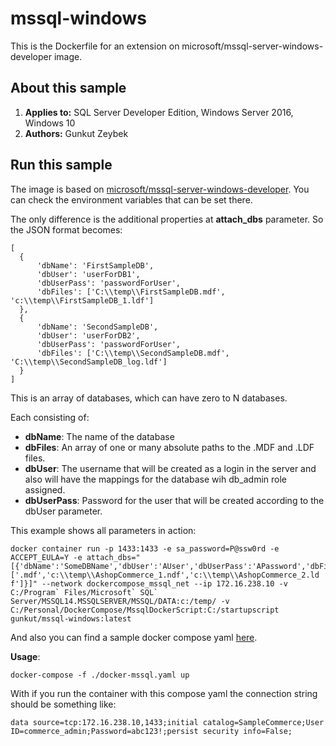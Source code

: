 # mssql-windows
This is the Dockerfile for an extension on microsoft/mssql-server-windows-developer image.


## About this sample

1. **Applies to:** SQL Server Developer Edition, Windows Server 2016, Windows 10
5. **Authors:** Gunkut Zeybek

<a name=run-this-sample></a>

## Run this sample

The image is based on [microsoft/mssql-server-windows-developer](https://hub.docker.com/r/microsoft/mssql-server-windows-developer/). You can check the environment variables that can be set there. </br>

The only difference is the additional properties at **attach_dbs** parameter.
So the JSON format becomes:

  ```
  [
	{
		'dbName': 'FirstSampleDB',
        'dbUser': 'userForDB1',
        'dbUserPass': 'passwordForUser',
		'dbFiles': ['C:\\temp\\FirstSampleDB.mdf', 'c:\\temp\\FirstSampleDB_1.ldf']
	},
	{
		'dbName': 'SecondSampleDB',
        'dbUser': 'userForDB2',
        'dbUserPass': 'passwordForUser',
		'dbFiles': ['C:\\temp\\SecondSampleDB.mdf', 'C:\\temp\\SecondSampleDB_log.ldf']
	}
  ]
  ```

  This is an array of databases, which can have zero to N databases.

  Each consisting of:
  - **dbName**: The name of the database
  - **dbFiles**: An array of one or many absolute paths to the .MDF and .LDF files.
  - **dbUser**: The username that will be created as a login in the server and also will have the mappings for the database wih db_admin role assigned. 
  - **dbUserPass**: Password for the user that will be created according to the dbUser parameter.

This example shows all parameters in action:
```
docker container run -p 1433:1433 -e sa_password=P@ssw0rd -e ACCEPT_EULA=Y -e attach_dbs="[{'dbName':'SomeDBName','dbUser':'AUser','dbUserPass':'APassword','dbFiles':['.mdf','c:\\temp\\AshopCommerce_1.ndf','c:\\temp\\AshopCommerce_2.ld
f']}]" --network dockercompose_mssql_net --ip 172.16.238.10 -v C:/Program` Files/Microsoft` SQL` Server/MSSQL14.MSSQLSERVER/MSSQL/DATA:c:/temp/ -v C:/Personal/DockerCompose/MssqlDockerScript:C:/startupscript gunkut/mssql-windows:latest
```

And also you can find a sample docker compose yaml [here](docker-mssql.yaml). 

**Usage**:

```
docker-compose -f ./docker-mssql.yaml up
```

With if you run the container with this compose yaml the connection string should be something like:

```
data source=tcp:172.16.238.10,1433;initial catalog=SampleCommerce;User ID=commerce_admin;Password=abc123!;persist security info=False;
```
